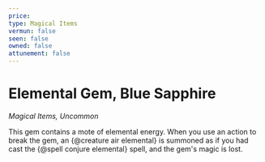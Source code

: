 ```yaml
---
price: 
type: Magical Items
vermun: false
seen: false
owned: false
attunement: false
---
```

# Elemental Gem, Blue Sapphire

*Magical Items, Uncommon*

This gem contains a mote of elemental energy. When you use an action to break the gem, an {@creature air elemental} is summoned as if you had cast the {@spell conjure elemental} spell, and the gem's magic is lost.